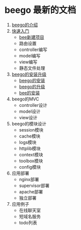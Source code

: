 beego 最新的文档
====

1. [beego的介绍](Introduction.md)
2. [快速入门](quickstart/readme.md)
    - [bee新建项目](quickstart/new.md)	
	- 路由设置
	- controller编写
	- model编写
	- view编写
	- 静态文件处理
3. [beego的安装升级](install.md)
    - [beego的安装](install.md)
	- [beego的升级](install.md)
	- [bee的安装](bee.md)		
4. beego的MVC
    - controller设计
	- model设计
	- view设计
5. beego的模块设计
    - session模块
	- cache模块
	- logs模块
	- httplib模块
	- context模块
	- toolbox模块
	- config模块
6. 应用部署
    - nginx部署
    - supervisor部署
	- apache部署
	- 独立部署
7. 应用例子
    - 在线聊天室
	- 短域名服务
	- todo列表	
